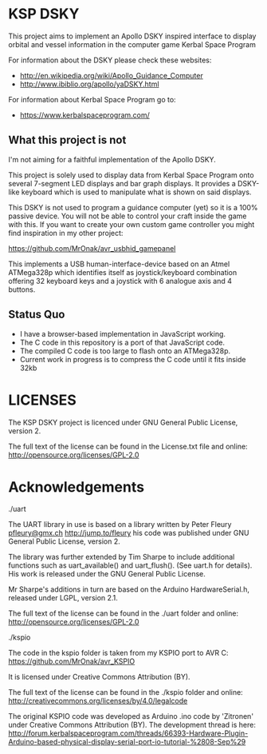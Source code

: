 # KSP DSKY
This project aims to implement an Apollo DSKY inspired interface to display 
orbital and vessel information in the computer game Kerbal Space Program

For information about the DSKY please check these websites:
- http://en.wikipedia.org/wiki/Apollo_Guidance_Computer
- http://www.ibiblio.org/apollo/yaDSKY.html

For information about Kerbal Space Program go to:
- https://www.kerbalspaceprogram.com/

## What this project is not
I'm not aiming for a faithful implementation of the Apollo DSKY. 

This project is solely used to display data from Kerbal Space Program onto
several 7-segment LED displays and bar graph displays. It provides a DSKY-like
keyboard which is used to manipulate what is shown on said displays.

This DSKY is not used to program a guidance computer (yet) so it is a 100%
passive device. You will not be able to control your craft inside the game
with this. If you want to create your own custom game controller you might
find inspiration in my other project: 

https://github.com/MrOnak/avr_usbhid_gamepanel

This implements a USB human-interface-device based on an Atmel ATMega328p
which identifies itself as joystick/keyboard combination offering 32 keyboard
keys and a joystick with 6 analogue axis and 4 buttons.

## Status Quo
- I have a browser-based implementation in JavaScript working.
- The C code in this repository is a port of that JavaScript code.
- The compiled C code is too large to flash onto an ATMega328p.
- Current work in progress is to compress the C code until it fits inside 32kb

# LICENSES
The KSP DSKY project is licenced under GNU General Public License, version 2.

The full text of the license can be found in the License.txt file and online:
	http://opensource.org/licenses/GPL-2.0

# Acknowledgements
./uart

The UART library in use is based on a library written by Peter Fleury 
	<pfleury@gmx.ch>   http://jump.to/fleury
	his code was published under GNU General Public License, version 2.

The library was further extended by Tim Sharpe to include additional functions 
	such as uart_available() and uart_flush(). (See uart.h for details).
	His work is released under the GNU General Public License.

Mr Sharpe's additions in turn are based on the Arduino HardwareSerial.h,
	released under LGPL, version 2.1.
	
The full text of the license can be found in the ./uart folder and online:
	http://opensource.org/licenses/GPL-2.0
	
./kspio

The code in the kspio folder is taken from my KSPIO port to AVR C:
https://github.com/MrOnak/avr_KSPIO

It is licensed under Creative Commons Attribution (BY).

The full text of the license can be found in the ./kspio folder and online:
	http://creativecommons.org/licenses/by/4.0/legalcode

The original KSPIO code was developed as Arduino .ino code by 'Zitronen'
under Creative Commons Attribution (BY). The development thread is here:
http://forum.kerbalspaceprogram.com/threads/66393-Hardware-Plugin-Arduino-based-physical-display-serial-port-io-tutorial-%2808-Sep%29

